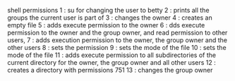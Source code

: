 shell permissions 
1 : su for changing the user to betty
2 : prints all the groups the current user is part of 
3 : changes the owner
4 : creates an empty file
5 : adds execute permission to the owner
6 : dds execute permission to the owner and the group owner, and read permission to other users,
7 : adds execution permission to the owner, the group owner and the other users
8 : sets the permission
9 : sets the mode of the file
10 : sets the mode of the file
11 : adds execute permission to all subdirectories of the current directory for the owner, the group owner and all other users
12 : creates a directory  with permissions 751
13 : changes the group owner

